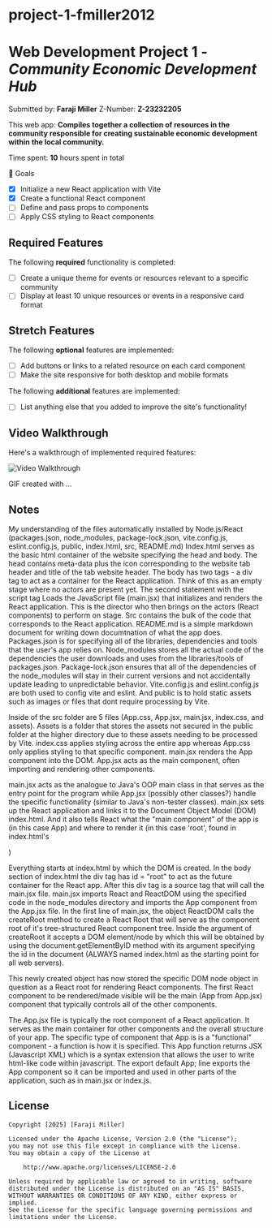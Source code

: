 # project-1-fmiller2012

# Web Development Project 1 - *Community Economic Development Hub*

Submitted by: **Faraji Miller**
Z-Number: **Z-23232205**

This web app: **Compiles together a collection of resources in the community responsible for creating sustainable economic development within the local community.**

Time spent: **10** hours spent in total

🎯 Goals
- [x] Initialize a new React application with Vite
- [x] Create a functional React component
- [ ] Define and pass props to components
- [ ] Apply CSS styling to React components

## Required Features

The following **required** functionality is completed:

- [ ] Create a unique theme for events or resources relevant to a specific community
- [ ] Display at least 10 unique resources or events in a responsive card format

## Stretch Features

The following **optional** features are implemented:

- [ ] Add buttons or links to a related resource on each card component
- [ ] Make the site responsive for both desktop and mobile formats

The following **additional** features are implemented:

* [ ] List anything else that you added to improve the site's functionality!

## Video Walkthrough

Here's a walkthrough of implemented required features:

<img src='http://i.imgur.com/link/to/your/gif/file.gif' title='Video Walkthrough' width='' alt='Video Walkthrough' />

<!-- Replace this with whatever GIF tool you used! -->
GIF created with ...  
<!-- Recommended tools:
[Kap](https://getkap.co/) for macOS
[ScreenToGif](https://www.screentogif.com/) for Windows
[peek](https://github.com/phw/peek) for Linux. -->

## Notes

My understanding of the files automatically installed by Node.js/React (packages.json, node_modules, package-lock.json, vite.config.js, eslint.config.js, public, index.html, src, README.md)
Index.html serves as the basic html container of the website specifying the head and body. The head contains meta-data plus the icon corresponding to the website tab header and title of the tab website header. The body has two tags - a div tag to act as a container for the React application. Think of this as an empty stage where no actors are present yet. The second statement with the script tag Loads the JavaScript file (main.jsx) that initializes and renders the React application. This is the director who then brings on the actors (React components) to perform on stage.
Src contains the bulk of the code that corresponds to the React application.
README.md is a simple markdown document for writing down documtnation of what the app does.
Packages.json is for specifying all of the libraries, dependencies and tools that the user's app relies on. Node_modules stores all the actual code of the dependencies the user downloads and uses from the libraries/tools of packages.json. Package-lock.json ensures that all of the dependencies of the node_modules will stay in their current versions and not accidentally update leading to unpredictable behavior. Vite.config.js and eslint.config.js are both used to config vite and eslint. And public is to hold static assets such as images or files that dont require processing by Vite.

Inside of the src folder are 5 files (App.css, App.jsx, main.jsx, index.css, and assets). Assets is a folder that stores the assets not secured in the public folder at the higher directory due to these assets needing to be processed by Vite. index.css applies styling across the entire app whereas App.css only applies styling to that specific component. main.jsx renders the App component into the DOM. App.jsx acts as the main component, often importing and rendering other components.

main.jsx acts as the analogue to Java's OOP main class in that serves as the entry point for the program while App.jsx (possibly other classes?) handle the specific functionality (similar to Java's non-tester classes). main.jsx sets up the React application and links it to the Document Object Model (DOM) index.html. And it also tells React what the "main component" of the app is (in this case App) and where to render it (in this case 'root', found in index.html's <div id = "root">)

Everything starts at index.html by which the DOM is created. In the body section of index.html the div tag has id = "root" to act as the future container for the React app. After this div tag is a source tag that will call the main.jsx file. main.jsx imports React and ReactDOM using the specified code in the node_modules directory and imports the App component from the App.jsx file. In the first line of main.jsx, the object ReactDOM calls the createRoot method to create a React Root that will serve as the component root of it's tree-structured React component tree. Inside the argument of createRoot it accepts a DOM element/node by which this will be obtained by using the document.getElementByID method with its argument specifying the id in the document (ALWAYS named index.html as the starting point for all web servers).

This newly created object has now stored the specific DOM node object in question as a React root for rendering React components. The first React component to be rendered/made visible will be the main (App from App.jsx) component that typically controls all of the other components.

The App.jsx file is typically the root component of a React application. It serves as the main container for other components and the overall structure of your app. 
The specific type of component that App is is a "functional" component - a function is how it is specified. This App function returns JSX (Javascript XML) which is a syntax extension that allows the user to write html-like code within javascript.
The export default App; line exports the App component so it can be imported and used in other parts of the application, such as in main.jsx or index.js.


 
## License

    Copyright [2025] [Faraji Miller]

    Licensed under the Apache License, Version 2.0 (the "License");
    you may not use this file except in compliance with the License.
    You may obtain a copy of the License at

        http://www.apache.org/licenses/LICENSE-2.0

    Unless required by applicable law or agreed to in writing, software
    distributed under the License is distributed on an "AS IS" BASIS,
    WITHOUT WARRANTIES OR CONDITIONS OF ANY KIND, either express or implied.
    See the License for the specific language governing permissions and
    limitations under the License.
